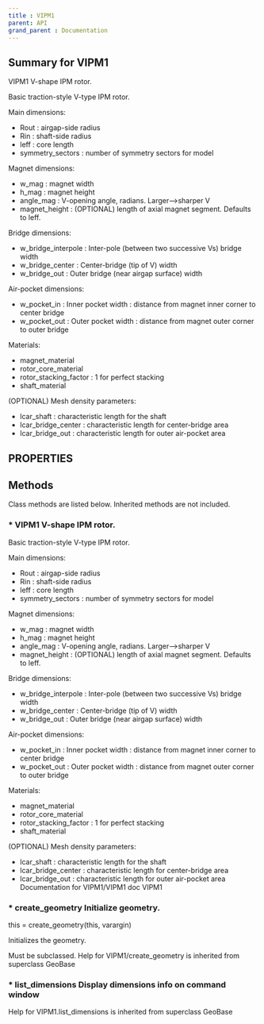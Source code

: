 ```yaml
---
title : VIPM1
parent: API
grand_parent : Documentation
---
```

## Summary for VIPM1
VIPM1 V-shape IPM rotor.

Basic traction-style V-type IPM rotor.

Main dimensions:
* Rout : airgap-side radius
* Rin : shaft-side radius
* leff : core length
* symmetry_sectors : number of symmetry sectors for model

Magnet dimensions:
* w_mag : magnet width
* h_mag : magnet height
* angle_mag : V-opening angle, radians. Larger-->sharper V
* magnet_height : (OPTIONAL) length of axial magnet segment.
Defaults to leff.

Bridge dimensions:
* w_bridge_interpole : Inter-pole (between two successive Vs) bridge width
* w_bridge_center : Center-bridge (tip of V) width
* w_bridge_out : Outer bridge (near airgap surface) width

Air-pocket dimensions:
* w_pocket_in : Inner pocket width : distance from magnet inner corner to center bridge
* w_pocket_out : Outer pocket width : distance from magnet outer corner to outer bridge

Materials:
* magnet_material
* rotor_core_material
* rotor_stacking_factor : 1 for perfect stacking
* shaft_material

(OPTIONAL) Mesh density parameters:
* lcar_shaft : characteristic length for the shaft
* lcar_bridge_center : characteristic length for center-bridge area
* lcar_bridge_out : characteristic length for outer air-pocket area
## PROPERTIES
## Methods
Class methods are listed below. Inherited methods are not included.
### * VIPM1 V-shape IPM rotor.

Basic traction-style V-type IPM rotor.

Main dimensions:
* Rout : airgap-side radius
* Rin : shaft-side radius
* leff : core length
* symmetry_sectors : number of symmetry sectors for model

Magnet dimensions:
* w_mag : magnet width
* h_mag : magnet height
* angle_mag : V-opening angle, radians. Larger-->sharper V
* magnet_height : (OPTIONAL) length of axial magnet segment.
Defaults to leff.

Bridge dimensions:
* w_bridge_interpole : Inter-pole (between two successive Vs) bridge width
* w_bridge_center : Center-bridge (tip of V) width
* w_bridge_out : Outer bridge (near airgap surface) width

Air-pocket dimensions:
* w_pocket_in : Inner pocket width : distance from magnet inner corner to center bridge
* w_pocket_out : Outer pocket width : distance from magnet outer corner to outer bridge

Materials:
* magnet_material
* rotor_core_material
* rotor_stacking_factor : 1 for perfect stacking
* shaft_material

(OPTIONAL) Mesh density parameters:
* lcar_shaft : characteristic length for the shaft
* lcar_bridge_center : characteristic length for center-bridge area
* lcar_bridge_out : characteristic length for outer air-pocket area
Documentation for VIPM1/VIPM1
doc VIPM1

### * create_geometry Initialize geometry.

this = create_geometry(this, varargin)

Initializes the geometry.

Must be subclassed.
Help for VIPM1/create_geometry is inherited from superclass GeoBase

### * list_dimensions Display dimensions info on command window
Help for VIPM1.list_dimensions is inherited from superclass GeoBase

